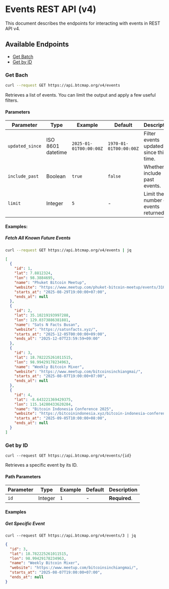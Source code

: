 # Events REST API (v4)

This document describes the endpoints for interacting with events in REST API v4.

## Available Endpoints

- [Get Batch](#get-list)
- [Get by ID](#get-by-id)

### Get Bach

```bash
curl --request GET https://api.btcmap.org/v4/events
```

Retrieves a list of events. You can limit the output and apply a few useful filters.

#### Parameters

| Parameter | Type | Example | Default | Description |
|-----------|------|---------|---------|-------------|
| `updated_since` | ISO 8601 datetime | `2025-01-01T00:00:00Z` | `1970-01-01T00:00:00Z` | Filter events updated since this time. |
| `include_past` | Boolean | `true` | `false` | Whether to include past events. |
| `limit` | Integer | `5` | - | Limit the number of events returned. |

#### Examples:

##### Fetch All Known Future Events

```bash
curl --request GET https://api.btcmap.org/v4/events | jq
```

```json
[
  {
    "id": 1,
    "lat": 7.8812324,
    "lon": 98.3884695,
    "name": "Phuket Bitcoin Meetup",
    "website": "https://www.meetup.com/phuket-bitcoin-meetup/events/310120143/",
    "starts_at": "2025-08-29T19:00:00+07:00",
    "ends_at": null
  },
  {
    "id": 2,
    "lat": 35.10219193997288,
    "lon": 129.0373886381881,
    "name": "Sats N Facts Busan",
    "website": "https://satsnfacts.xyz/",
    "starts_at": "2025-12-05T00:00:00+09:00",
    "ends_at": "2025-12-07T23:59:59+09:00"
  },
  {
    "id": 3,
    "lat": 18.782225261011515,
    "lon": 98.99429178234963,
    "name": "Weekly Bitcoin Mixer",
    "website": "https://www.meetup.com/bitcoinsinchiangmai/",
    "starts_at": "2025-08-07T19:00:00+07:00",
    "ends_at": null
  },
  {
    "id": 4,
    "lat": -8.643221369429375,
    "lon": 115.14280433620284,
    "name": "Bitcoin Indonesia Conference 2025",
    "website": "https://bitcoinindonesia.xyz/bitcoin-indonesia-conference-2025/",
    "starts_at": "2025-09-05T10:00:00+08:00",
    "ends_at": null
  }
]
```

### Get by ID

```
curl --request GET https://api.btcmap.org/v4/events/{id}
```

Retrieves a specific event by its ID.

#### Path Parameters

| Parameter | Type | Example | Default | Description |
|-----------|------|---------|---------|-------------|
| `id` | Integer | `1` | - | **Required**. |

#### Examples

##### Get Specific Event

```
curl --request GET https://api.btcmap.org/v4/events/3 | jq
```

```json
{
  "id": 3,
  "lat": 18.782225261011515,
  "lon": 98.99429178234963,
  "name": "Weekly Bitcoin Mixer",
  "website": "https://www.meetup.com/bitcoinsinchiangmai/",
  "starts_at": "2025-08-07T19:00:00+07:00",
  "ends_at": null
}
```